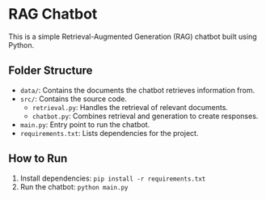 # RAG Chatbot

This is a simple Retrieval-Augmented Generation (RAG) chatbot built using Python.

## Folder Structure

- `data/`: Contains the documents the chatbot retrieves information from.
- `src/`: Contains the source code.
  - `retrieval.py`: Handles the retrieval of relevant documents.
  - `chatbot.py`: Combines retrieval and generation to create responses.
- `main.py`: Entry point to run the chatbot.
- `requirements.txt`: Lists dependencies for the project.

## How to Run

1. Install dependencies: `pip install -r requirements.txt`
2. Run the chatbot: `python main.py`
